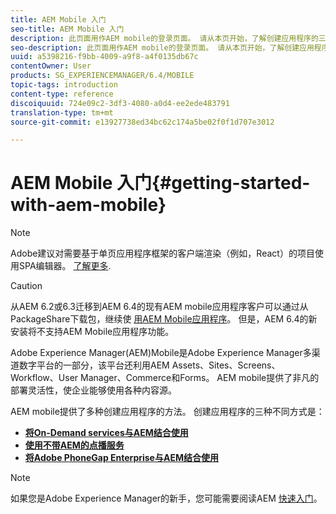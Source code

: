 ```yaml
---
title: AEM Mobile 入门
seo-title: AEM Mobile 入门
description: 此页面用作AEM mobile的登录页面。 请从本页开始，了解创建应用程序的三种不同方式。
seo-description: 此页面用作AEM mobile的登录页面。 请从本页开始，了解创建应用程序的三种不同方式。
uuid: a5398216-f9bb-4009-a9f8-a4f0135db67c
contentOwner: User
products: SG_EXPERIENCEMANAGER/6.4/MOBILE
topic-tags: introduction
content-type: reference
discoiquuid: 724e09c2-3df3-4080-a0d4-ee2ede483791
translation-type: tm+mt
source-git-commit: e13927738ed34bc62c174a5be02f0f1d707e3012

---
```



# AEM Mobile 入门{#getting-started-with-aem-mobile}

>[!NOTE]
>
>Adobe建议对需要基于单页应用程序框架的客户端渲染（例如，React）的项目使用SPA编辑器。 [了解更多](/help/sites-developing/spa-overview.md).

>[!CAUTION]
>
>从AEM 6.2或6.3迁移到AEM 6.4的现有AEM mobile应用程序客户可以通过从PackageShare下载包，继续使 [用AEM Mobile应用程序](https://www.adobeaemcloud.com/content/marketplace/marketplaceProxy.html?packagePath=/content/companies/public/adobe/packages/cq640/compatpack/aem-mobile-package)。 但是，AEM 6.4的新安装将不支持AEM Mobile应用程序功能。

Adobe Experience Manager(AEM)Mobile是Adobe Experience Manager多渠道数字平台的一部分，该平台还利用AEM Assets、Sites、Screens、Workflow、User Manager、Commerce和Forms。 AEM mobile提供了非凡的部署灵活性，使企业能够使用各种内容源。

AEM mobile提供了多种创建应用程序的方法。 创建应用程序的三种不同方式是：

* **[将On-Demand services与AEM结合使用](/help/mobile/getting-started-aem-mobile-on-demand.md)**
* **[使用不带AEM的点播服务](https://helpx.adobe.com/digital-publishing-solution/topics.html)**
* **[将Adobe PhoneGap Enterprise与AEM结合使用](/help/mobile/getting-started-aem-mobile-phonegap.md)**

>[!NOTE]
>
>如果您是Adobe Experience Manager的新手，您可能需要阅读AEM [快速入门](/help/sites-deploying/deploy.md)。
